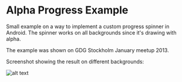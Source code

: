 Alpha Progress Example
======================

Small example on a way to implement a custom progress spinner in Android. The spinner works on all backgrounds since it's drawing with alpha.

The example was shown on GDG Stockholm January meetup 2013.

Screenshot showing the result on different backgrounds:

![alt text](https://raw.github.com/screeninteraction/alpha-progress-example/master/screenshot.png "Alpha progress screenshot")
